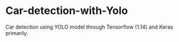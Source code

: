 # Car-detection-with-Yolo

Car detection using YOLO model through Tensorflow (1.14) and Keras primarily. 
